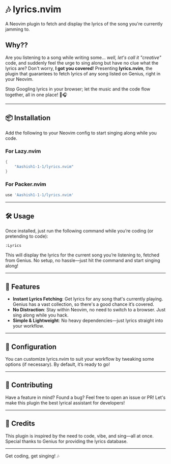 
# 🎶 lyrics.nvim

A Neovim plugin to fetch and display the lyrics of the song you're currently jamming to.

## Why??

Are you listening to a song while writing some... *well, let's call it "creative"* code, and suddenly feel the urge to sing along but have no clue what the lyrics are? Don't worry, **I got you covered**! Presenting **lyrics.nvim**, the plugin that guarantees to fetch lyrics of any song listed on Genius, right in your Neovim.

Stop Googling lyrics in your browser; let the music and the code flow together, all in one place! 🎤🎧

---

## 📦 Installation

Add the following to your Neovim config to start singing along while you code.

### For Lazy.nvim

```lua
{
    "Aashish1-1-1/lyrics.nvim"
}
```

### For Packer.nvim

```lua
use 'Aashish1-1-1/lyrics.nvim'
```

---

## 🛠️ Usage

Once installed, just run the following command while you’re coding (or pretending to code):

```vim
:Lyrics
```

This will display the lyrics for the current song you’re listening to, fetched from Genius. No setup, no hassle—just hit the command and start singing along!

---

## 🎯 Features

- **Instant Lyrics Fetching**: Get lyrics for any song that's currently playing. Genius has a vast collection, so there's a good chance it’s covered.
- **No Distraction**: Stay within Neovim, no need to switch to a browser. Just sing along while you hack.
- **Simple & Lightweight**: No heavy dependencies—just lyrics straight into your workflow.

---

## 🔧 Configuration

You can customize lyrics.nvim to suit your workflow by tweaking some options (if necessary). By default, it’s ready to go!

---

## 🙏 Contributing

Have a feature in mind? Found a bug? Feel free to open an issue or PR! Let's make this plugin the best lyrical assistant for developers!

---

## 💬 Credits

This plugin is inspired by the need to code, vibe, and sing—all at once. Special thanks to Genius for providing the lyrics database.

---

Get coding, get singing! 🎶
